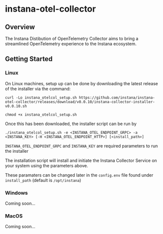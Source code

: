 # instana-otel-collector


## Overview

The Instana Distibution of OpenTelemetry Collector aims to bring a streamlined OpenTelemetry experience to the Instana ecosystem.

## Getting Started

### Linux

On Linux machines, setup up can be done by downloading the latest release of the installer via the command:

```
curl -Lo instana_otelcol_setup.sh https://github.com/instana/instana-otel-collector/releases/download/v0.0.10/instana-collector-installer-v0.0.10.sh

chmod +x instana_otelcol_setup.sh
```

Once this has been downloaded, the installer script can be run by

```
./instana_otelcol_setup.sh -e <INSTANA_OTEL_ENDPOINT_GRPC> -a <INSTANA_KEY> [-H <INSTANA_OTEL_ENDPOINT_HTTP>] [<install_path>]
```

`INSTANA_OTEL_ENDPOINT_GRPC` and `INSTANA_KEY` are required parameters to run the installer

The installation script will install and initiate the Instana Collector Service on your system using the parameters above.

These paramaters can be changed later in the `config.env` file found under `install_path` (default is `/opt/instana`)


### Windows

Coming soon...

### MacOS

Coming soon...
